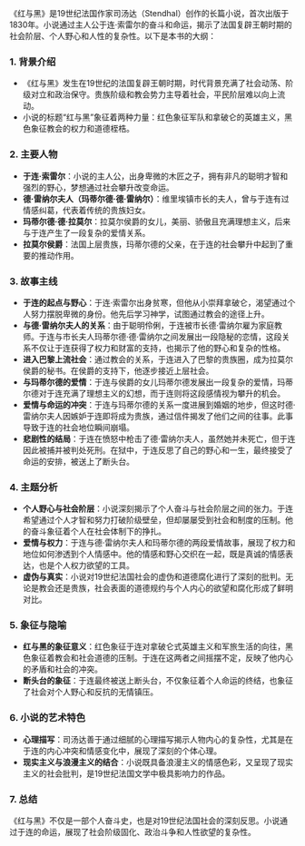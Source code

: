 《红与黑》是19世纪法国作家司汤达（Stendhal）创作的长篇小说，首次出版于1830年。小说通过主人公于连·索雷尔的奋斗和命运，揭示了法国复辟王朝时期的社会阶层、个人野心和人性的复杂性。以下是本书的大纲：

### 1. **背景介绍**
   - 《红与黑》发生在19世纪的法国复辟王朝时期，时代背景充满了社会动荡、阶级对立和政治保守。贵族阶级和教会势力主导着社会，平民阶层难以向上流动。
   - 小说的标题“红与黑”象征着两种力量：红色象征军队和拿破仑的英雄主义，黑色象征教会的权力和道德桎梏。

### 2. **主要人物**
   - **于连·索雷尔**：小说的主人公，出身卑微的木匠之子，拥有非凡的聪明才智和强烈的野心，梦想通过社会攀升改变命运。
   - **德·雷纳尔夫人（玛蒂尔德·德·雷纳尔）**：维里埃镇市长的夫人，曾与于连有过情感纠葛，代表着传统的贵族妇女。
   - **玛蒂尔德·德·拉莫尔**：拉莫尔侯爵的女儿，美丽、骄傲且充满理想主义，后来与于连产生了一段复杂的爱情关系。
   - **拉莫尔侯爵**：法国上层贵族，玛蒂尔德的父亲，在于连的社会攀升中起到了重要的推动作用。

### 3. **故事主线**
   - **于连的起点与野心**：于连·索雷尔出身贫寒，但他从小崇拜拿破仑，渴望通过个人努力摆脱卑微的身份。他先后学习神学，试图通过教会的途径上升。
   - **与德·雷纳尔夫人的关系**：由于聪明伶俐，于连被市长德·雷纳尔雇为家庭教师。于连与市长夫人玛蒂尔德·德·雷纳尔之间发展出一段隐秘的恋情，这段关系不仅让于连获得了权力和财富的支持，也揭示了他的野心和复杂的性格。
   - **进入巴黎上流社会**：通过教会的关系，于连进入了巴黎的贵族圈，成为拉莫尔侯爵的秘书。在侯爵的支持下，他逐步接近上层社会。
   - **与玛蒂尔德的爱情**：于连与侯爵的女儿玛蒂尔德发展出一段复杂的爱情，玛蒂尔德对于连充满了理想主义的幻想，而于连则将这段感情视为攀升的机会。
   - **爱情与命运的冲突**：于连与玛蒂尔德的关系一度进展到婚姻的地步，但这时德·雷纳尔夫人因嫉妒于连即将成为贵族，通过信件揭发了他们之间的往事。此事导致于连的社会地位瞬间崩塌。
   - **悲剧性的结局**：于连在愤怒中枪击了德·雷纳尔夫人，虽然她并未死亡，但于连因此被捕并被判处死刑。在狱中，于连反思了自己的野心和一生，最终接受了命运的安排，被送上了断头台。

### 4. **主题分析**
   - **个人野心与社会阶层**：小说深刻揭示了个人奋斗与社会阶层之间的张力。于连希望通过个人才智和努力打破阶级壁垒，但却屡屡受到社会和制度的压制。他的奋斗象征着个人在社会体制下的挣扎。
   - **爱情与权力**：于连与德·雷纳尔夫人和玛蒂尔德的两段爱情故事，展现了权力和地位如何渗透到个人情感中。他的情感和野心交织在一起，既是真诚的情感表达，也是个人权力欲望的工具。
   - **虚伪与真实**：小说对19世纪法国社会的虚伪和道德腐化进行了深刻的批判。无论是教会还是贵族，社会表面的道德规约与个人内心的欲望和腐化形成了鲜明对比。

### 5. **象征与隐喻**
   - **红与黑的象征意义**：红色象征于连对拿破仑式英雄主义和军旅生活的向往，黑色象征着教会和社会道德的压制。于连在这两者之间摇摆不定，反映了他内心的矛盾和社会的冲突。
   - **断头台的象征**：于连最终被送上断头台，不仅象征着个人命运的终结，也象征了社会对个人野心和反抗的无情镇压。

### 6. **小说的艺术特色**
   - **心理描写**：司汤达善于通过细腻的心理描写揭示人物内心的复杂性，尤其是在于连的内心冲突和情感变化中，展现了深刻的个体心理。
   - **现实主义与浪漫主义的结合**：小说既具备浪漫主义的情感色彩，又呈现了现实主义的社会批判，是19世纪法国文学中极具影响力的作品。

### 7. **总结**
   《红与黑》不仅是一部个人奋斗史，也是对19世纪法国社会的深刻反思。小说通过于连的命运，展现了社会阶级固化、政治斗争和人性欲望的复杂性。